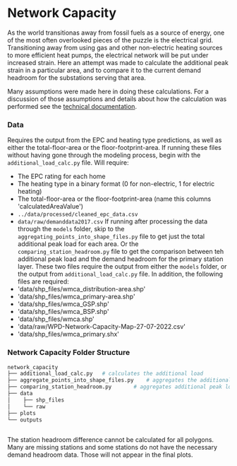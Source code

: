 # Network Capacity

As the world transitionas away from fossil fuels as a source of energy, one of the most often overlooked pieces of the puzzle is the electrical grid. Transitioning away from using gas and other non-electric heating sources to more efficient heat pumps, the electrical network will be put under increased strain. Here an attempt was made to calculate the additional peak strain in a particular area, and to compare it to the current demand headroom for the substations serving that area. 

Many assumptions were made here in doing these calculations. For a discussion of those assumptions and details about how the calculation was performed see the [technical documentation](https://github.com/DSSGxUK/s22_wmca/blob/main/technical_docs/03_Network_Capacity.pdf).

### Data
Requires the output from the EPC and heating type predictions, as well as either the total-floor-area or the floor-footprint-area. If running these files without having gone through the modeling process, begin with the `additional_load_calc.py` file. Will require:
  - The EPC rating for each home
  - The heating type in a binary format (0 for non-electric, 1 for electric heating) 
  - The total-floor-area or the floor-footprint-area (name this columns 'calculatedAreaValue')
  - `../data/processed/cleaned_epc_data.csv` 
  - `data/raw/demanddata2017.csv`
If running after processing the data through the `models` folder, skip to the `aggregating_points_into_shape_files.py` file to get just the total additional peak load for each area. Or the `comparing_station_headroom.py` file to get the comparison between teh additional peak load and the demand headroom for the primary station layer. These two files require the output from either the `models` folder, or the output from `additional_load_calc.py` file. In addition, the following files are required:
  - 'data/shp_files/wmca_distribution-area.shp'
  - 'data/shp_files/wmca_primary-area.shp'
  - 'data/shp_files/wmca_GSP.shp'
  - 'data/shp_files/wmca_BSP.shp'
  - 'data/shp_files/wmca.shp'
  - 'data/raw/WPD-Network-Capacity-Map-27-07-2022.csv'
  - 'data/shp_files/wmca_primary.shx'


### Network Capacity Folder Structure
```bash
network_capacity
├── additional_load_calc.py   # calculates the additional load
├── aggregate_points_into_shape_files.py    # aggregates the additional peak load within defined polygons             
├── comparing_station_headroom.py       # aggregates additional peak load and compares to substation headroom
├── data
│    ├── shp_files
│    └── raw
├── plots
└── outputs				
    
```
The station headroom difference cannot be calculated for all polygons. Many are missing stations and some stations do not have the necessary demand headroom data. Those will not appear in the final plots.
